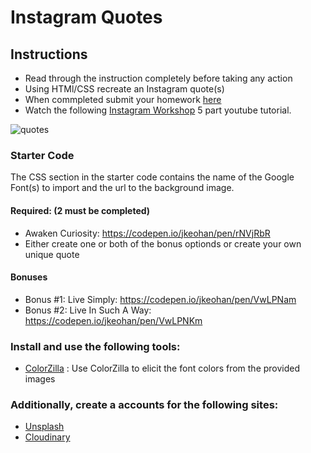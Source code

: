 # Instagram Quotes

## Instructions

 - Read through the instruction completely before taking any action
 - Using HTMl/CSS recreate an Instagram quote(s)
 - When commpleted submit your homework [here](https://docs.google.com/forms/u/3/d/e/1FAIpQLSezWVG8OLr6ZxmRNOwZ6xsoYO5lu_7L1LTWA3X6iclG4iG_Hw/viewform?usp=send_form)
 - Watch the following [Instagram Workshop](https://www.youtube.com/playlist?list=PL_vCSejjQiPyr7dbj-oJ8vjttYid9VWsb) 5 part youtube tutorial.

![quotes](https://i.imgur.com/Rq4A6Kt.png)

### Starter Code

The CSS section in the starter code contains the name of the Google Font(s) to import and the url to the background image. 

#### Required: (2 must be completed)
 - Awaken Curiosity: https://codepen.io/jkeohan/pen/rNVjRbR
 - Either create one or both of the bonus optionds or create your own unique quote

#### Bonuses

 - Bonus #1: Live Simply: https://codepen.io/jkeohan/pen/VwLPNam
 - Bonus #2: Live In Such A Way: https://codepen.io/jkeohan/pen/VwLPNKm

### Install and use the following tools:
  * [ColorZilla](https://chrome.google.com/webstore/detail/colorzilla/bhlhnicpbhignbdhedgjhgdocnmhomnp?hl=en) : Use ColorZilla to elicit the font colors from the provided images

### Additionally, create a accounts for the following sites:
- [Unsplash](https://unsplash.com/)
- [Cloudinary](https://cloudinary.com/)
